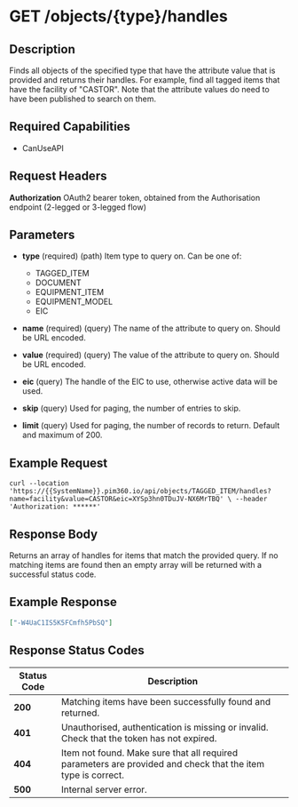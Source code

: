 # GET /objects/{type}/handles

## Description
Finds all objects of the specified type that have the attribute value that is provided and returns their handles. For example, find all tagged items that have the facility of "CASTOR". Note that the attribute values do need to have been published to search on them.

## Required Capabilities

* CanUseAPI

## Request Headers

**Authorization** OAuth2 bearer token, obtained from the Authorisation endpoint (2-legged or 3-legged flow)

## Parameters

* **type** (required) (path) Item type to query on. Can be one of:  
    * TAGGED_ITEM
    * DOCUMENT
    * EQUIPMENT_ITEM
    * EQUIPMENT_MODEL
    * EIC

* **name** (required) (query) The name of the attribute to query on. Should be URL encoded.

* **value** (required) (query) The value of the attribute to query on. Should be URL encoded.

* **eic** (query) The handle of the EIC to use, otherwise active data will be used.

* **skip** (query) Used for paging, the number of entries to skip.

* **limit** (query) Used for paging, the number of records to return. Default and maximum of 200.

## Example Request
`
curl --location 'https://{{SystemName}}.pim360.io/api/objects/TAGGED_ITEM/handles?name=facility&value=CASTOR&eic=XYSp3hn0TDuJV-NX6MrTBQ' \
--header 'Authorization: ******'
`

## Response Body
Returns an array of handles for items that match the provided query. If no matching items are found then an empty array will be returned with a successful status code.

## Example Response
```JSON
["-W4UaC1IS5K5FCmfh5PbSQ"]
```

## Response Status Codes
| Status Code | Description |
| -------- | ------- |
|**200**|Matching items have been successfully found and returned.|
|**401** |Unauthorised, authentication is missing or invalid. Check that the token has not expired.|
|**404** |Item not found. Make sure that all required parameters are provided and check that the item type is correct.|
|**500** |Internal server error.|

